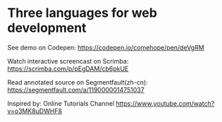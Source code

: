 # Three languages for web development

See demo on Codepen: https://codepen.io/comehope/pen/deVgRM

Watch interactive screencast on Scrimba: https://scrimba.com/p/pEgDAM/cb6pkUE

Read annotated source on Segmentfault(zh-cn): https://segmentfault.com/a/1190000014751037

Inspired by: Online Tutorials Channel https://www.youtube.com/watch?v=o3MK8uDWHF8
